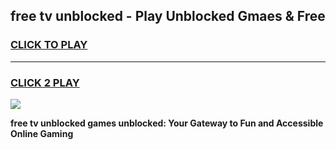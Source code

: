 
## free tv unblocked - Play Unblocked Gmaes & Free
<h3>
<a href="https://news.freeplayer.one?title=free_tv_unblocked&ref=16F">CLICK TO PLAY</a></h3>
<hr>

<h3>
<a href="https://news.freeplayer.one?title=free_tv_unblocked&ref=16F">CLICK 2 PLAY</a>
  
</h3>

<a href="https://news.freeplayer.one?title=free_tv_unblocked&ref=16F/"><img src="https://clearcache.store/games.png"></a>


**free tv unblocked games unblocked: Your Gateway to Fun and Accessible Online Gaming**
